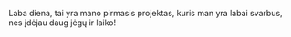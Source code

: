 Laba diena, tai yra mano pirmasis projektas, kuris man yra labai svarbus, nes įdėjau daug jėgų ir laiko!